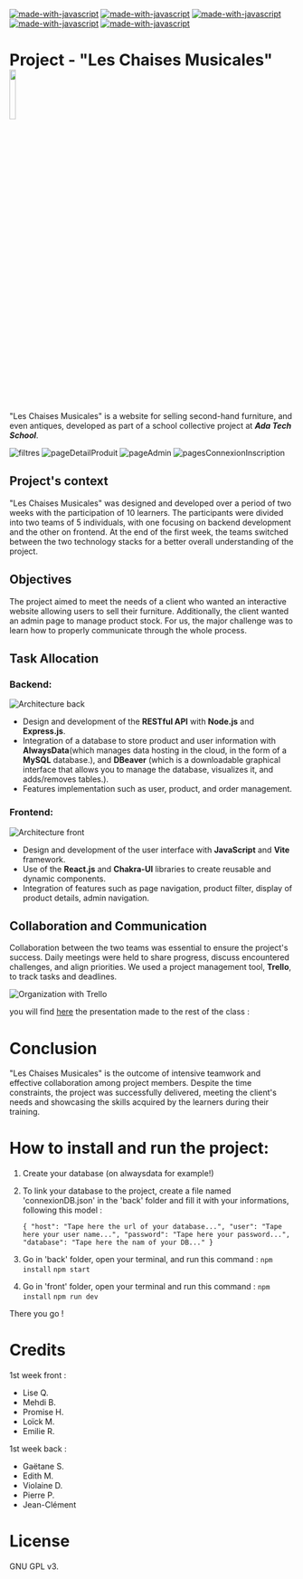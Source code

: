 [![made-with-javascript](https://img.shields.io/badge/Made%20with-Javascript-326996.svg)](https://www.javascript.com)
[![made-with-javascript](https://img.shields.io/badge/Made%20with-React+Vite-326996.svg)](https://vitejs.fr/guide/)
[![made-with-javascript](https://img.shields.io/badge/Made%20with-NodeJS+Express-326996.svg)](https://expressjs.com/)
[![made-with-javascript](https://img.shields.io/badge/Made%20with-ChakraUI-326996.svg)](https://chakra-ui.com/)
[![made-with-javascript](https://img.shields.io/badge/Made%20with-MySQL-326996.svg)](https://www.mysql.com/fr/)

# Project - "Les Chaises Musicales" <img src="https://github.com/adatechschool/projet-collectif-plateforme-de-meubles-leschaisesmusicales/blob/main/front/src/assets/images/logo.png" width=15% height=15%>

"Les Chaises Musicales" is a website for selling second-hand furniture, and even antiques, developed as part of a school collective project at **_Ada Tech School_**.


![filtres](https://github.com/adatechschool/projet-collectif-plateforme-de-meubles-leschaisesmusicales/assets/146881805/55ead9a9-d0e8-4660-9630-43c784b102fb)
![pageDetailProduit](https://github.com/adatechschool/projet-collectif-plateforme-de-meubles-leschaisesmusicales/assets/146881805/f3be1276-f440-4e1d-b19d-810fbb21e26a)
![pageAdmin](https://github.com/adatechschool/projet-collectif-plateforme-de-meubles-leschaisesmusicales/assets/146881805/76a03923-0cce-4703-a551-f56ed7035b06)
![pagesConnexionInscription](https://github.com/adatechschool/projet-collectif-plateforme-de-meubles-leschaisesmusicales/assets/146881805/2ba786f0-88ff-419f-9de4-8cbf0c8e161e)



## Project's context

"Les Chaises Musicales" was designed and developed over a period of two weeks with the participation of 10 learners. The participants were divided into two teams of 5 individuals, with one focusing on backend development and the other on frontend. At the end of the first week, the teams switched between the two technology stacks for a better overall understanding of the project.

## Objectives

The project aimed to meet the needs of a client who wanted an interactive website allowing users to sell their furniture. Additionally, the client wanted an admin page to manage product stock.
For us, the major challenge was to learn how to properly communicate through the whole process.

## Task Allocation

### Backend:

![Architecture back](/front/src/assets/images/archi%20back.png "Archi back")

- Design and development of the **RESTful API** with **Node.js** and **Express.js**.
- Integration of a database to store product and user information with **AlwaysData**(which manages data hosting in the cloud, in the form of a **MySQL** database.), and **DBeaver** (which is a downloadable graphical interface that allows you to manage the database, visualizes it, and adds/removes tables.).
- Features implementation such as user, product, and order management.

### Frontend:

![Architecture front](/front/src/assets/images/Archi%20front.png "Archi front")

- Design and development of the user interface with **JavaScript** and **Vite** framework.
- Use of the **React.js** and **Chakra-UI** libraries to create reusable and dynamic components.
- Integration of features such as page navigation, product filter, display of product details, admin navigation.

## Collaboration and Communication

Collaboration between the two teams was essential to ensure the project's success. Daily meetings were held to share progress, discuss encountered challenges, and align priorities. We used a project management tool, **Trello**, to track tasks and deadlines.

![Organization with Trello](/front/src/assets/images/trello.jpg "Trello")

you will find [here](https://www.canva.com/design/DAF_ZQ2MmLs/ylGR2Mn5rbImS4vClsyiuA/edit?utm_content=DAF_ZQ2MmLs&utm_campaign=designshare&utm_medium=link2&utm_source=sharebutton) the presentation made to the rest of the class : 

# Conclusion

"Les Chaises Musicales" is the outcome of intensive teamwork and effective collaboration among project members. Despite the time constraints, the project was successfully delivered, meeting the client's needs and showcasing the skills acquired by the learners during their training.

# How to install and run the project:

1. Create your database (on alwaysdata for example!)
2. To link your database to the project, create a file named 'connexionDB.json' in the 'back' folder and fill it with your informations, following this model :

   `{
"host": "Tape here the url of your database...",
"user": "Tape here your user name...",
"password": "Tape here your password...",
"database": "Tape here the nam of your DB..."
}`

3. Go in 'back' folder, open your terminal, and run this command :
   `npm install`
   `npm start`

4. Go in 'front' folder, open your terminal and run this command :
   `npm install`
   `npm run dev`

There you go !

# Credits

1st week front :

- Lise Q.
- Mehdi B.
- Promise H.
- Loïck M.
- Emilie R.

1st week back :

- Gaëtane S.
- Edith M.
- Violaine D.
- Pierre P.
- Jean-Clément

# License

GNU GPL v3.
